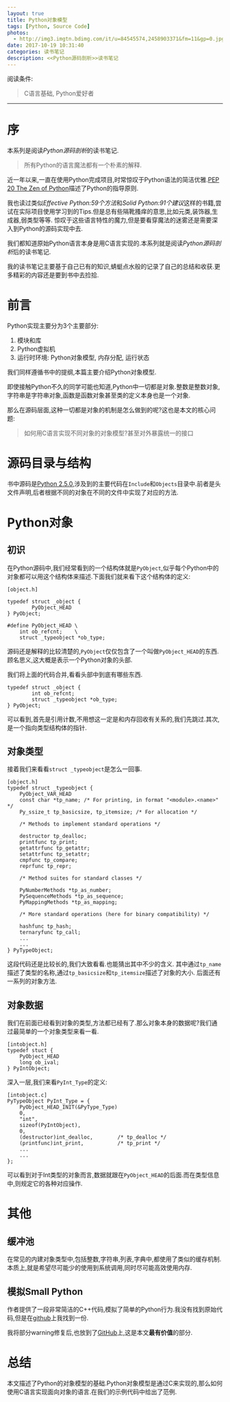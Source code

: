 ```yaml
---
layout: true
title: Python对象模型
tags: [Python, Source Code]
photos:
  - http://img3.imgtn.bdimg.com/it/u=84545574,2458903371&fm=11&gp=0.jpg
date: 2017-10-19 10:31:40
categories: 读书笔记
description: <<Python源码剖析>>读书笔记
---
```


阅读条件:
> C语言基础, Python爱好者

---

<!--more-->


# 序
本系列是阅读*Python源码剖析*的读书笔记.

> 所有Python的语言魔法都有一个朴素的解释.

近一年以来,一直在使用Python完成项目,时常惊叹于Python语法的简洁优雅.[PEP 20 The Zen of Python](https://www.python.org/dev/peps/pep-0020/)描述了Python的指导原则.

我也读过类似*Effective Python:59个方法*和*Solid Python:91个建议*这样的书籍,尝试在实际项目使用学习到的Tips.但是总有些隔靴搔痒的意思,比如元类,装饰器,生成器,弱类型等等.
惊叹于这些语言特性的魔力,但是要看穿魔法的迷雾还是需要深入到Python的源码实现中去.

我们都知道原始Python语言本身是用C语言实现的.本系列就是阅读*Python源码剖析*后的读书笔记.

我的读书笔记主要基于自己已有的知识,蜻蜓点水般的记录了自己的总结和收获.更多精彩的内容还是要到书中去捡拾.

# 前言
Python实现主要分为3个主要部分:
1. 模块和库
2. Python虚拟机
3. 运行时环境: Python对象模型, 内存分配, 运行状态

我们同样遵循书中的提纲,本篇主要介绍Python对象模型.

即使接触Python不久的同学可能也知道,Python中一切都是对象.整数是整数对象,字符串是字符串对象,函数是函数对象甚至类的定义本身也是一个对象.

那么在源码层面,这种一切都是对象的机制是怎么做到的呢?这也是本文的核心问题:

> 如何用C语言实现不同对象的对象模型?甚至对外暴露统一的接口

# 源码目录与结构
书中源码是[Python 2.5.0](https://www.python.org/download/releases/2.5/),涉及到的主要代码在`Include`和`Objects`目录中.前者是头文件声明,后者根据不同的对象在不同的文件中实现了对应的方法.

# Python对象
## 初识
在Python源码中,我们经常看到的一个结构体就是`PyObject`,似乎每个Python中的对象都可以用这个结构体来描述.下面我们就来看下这个结构体的定义:
```
[object.h]

typedef struct _object {
        PyObject_HEAD
} PyObject;

#define PyObject_HEAD \
    int ob_refcnt;    \
    struct _typeobject *ob_type;
```
源码还是解释的比较清楚的,`PyObject`仅仅包含了一个叫做`PyObject_HEAD`的东西.顾名思义,这大概是表示一个Python对象的头部.

我们将上面的代码合并,看看头部中到底有哪些东西.

```
typedef struct _object {
		int ob_refcnt;
		struct _typeobject *ob_type;
} PyObject;
```

可以看到,首先是引用计数,不用想这一定是和内存回收有关系的,我们先跳过.其次,是一个指向类型结构体的指针.

## 对象类型
接着我们来看看`struct _typeobject`是怎么一回事.
```
[object.h]
typedef struct _typeobject {
	PyObject_VAR_HEAD
	const char *tp_name; /* For printing, in format "<module>.<name>" */
	Py_ssize_t tp_basicsize, tp_itemsize; /* For allocation */

	/* Methods to implement standard operations */

	destructor tp_dealloc;
	printfunc tp_print;
	getattrfunc tp_getattr;
	setattrfunc tp_setattr;
	cmpfunc tp_compare;
	reprfunc tp_repr;

	/* Method suites for standard classes */

	PyNumberMethods *tp_as_number;
	PySequenceMethods *tp_as_sequence;
	PyMappingMethods *tp_as_mapping;

	/* More standard operations (here for binary compatibility) */

	hashfunc tp_hash;
	ternaryfunc tp_call;
    ...
    ...
} PyTypeObject;
```
这段代码还是比较长的,我们大致看看.也能猜出其中不少的含义.
其中通过`tp_name`描述了类型的名称,通过`tp_basicsize`和`tp_itemsize`描述了对象的大小.
后面还有一系列的对象方法.

## 对象数据
我们在前面已经看到对象的类型,方法都已经有了.那么对象本身的数据呢?我们通过最简单的一个对象类型来看一看.
```
[intobject.h]
typedef stuct {
    PyObject_HEAD
    long ob_ival;
} PyIntObject;
```
深入一层,我们来看`PyInt_Type`的定义:
```
[intobject.c]
PyTypeObject PyInt_Type = {
	PyObject_HEAD_INIT(&PyType_Type)
	0,
	"int",
	sizeof(PyIntObject),
	0,
	(destructor)int_dealloc,		/* tp_dealloc */
	(printfunc)int_print,			/* tp_print */
    ...
    ...
};
```
可以看到对于Int类型的对象而言,数据就跟在`PyObject_HEAD`的后面.而在类型信息中,则规定它的各种对应操作.

# 其他
## 缓冲池
在常见的内建对象类型中,包括整数,字符串,列表,字典中,都使用了类似的缓存机制.
本质上,就是希望尽可能少的使用到系统调用,同时尽可能高效使用内存.

## 模拟Small Python
作者提供了一段非常简洁的C++代码,模拟了简单的Python行为.我没有找到原始代码,但是在[github](https://gist.github.com/lastmayday/e9a6d4803d7be5f83d65)上我找到一份.

我将部分warning修复后,也放到了[GitHub](https://github.com/chengyi818/kata/blob/master/Language/python/virtual_machine/SmallPython.cc)上,这是本文**最有价值**的部分.

# 总结
本文描述了Python的对象模型的基础.Python对象模型是通过C来实现的,那么如何使用C语言实现面向对象的语言.在我们的示例代码中给出了范例.
